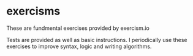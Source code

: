 # exercisms

These are fundmental exercises provided by exercism.io

Tests are provided as well as basic instructions. I periodically use these exercises to improve syntax, logic and writing algorithms. 
